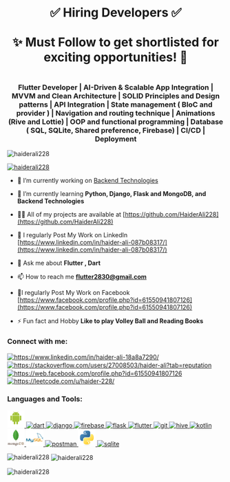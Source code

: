 <h1 align="center">✅ Hiring Developers ✅ <br> <br>✨ Must Follow to get shortlisted for exciting opportunities! 🚀  </h1>
<h3 align="center"><br>Flutter Developer | AI-Driven & Scalable App Integration | MVVM and Clean Architecture | SOLID Principles and Design patterns | API Integration | State management ( BloC and provider ) | Navigation and routing technique | Animations (Rive and Lottie) | OOP and functional programming | Database ( SQL, SQLite, Shared preference, Firebase) | CI/CD | Deployment </h3>

<p align="left"> <img src="https://komarev.com/ghpvc/?username=haiderali228&label=Profile%20views&color=0e75b6&style=flat" alt="haiderali228" /> </p>

<p align="left"> <a href="https://github.com/ryo-ma/github-profile-trophy"><img src="https://github-profile-trophy.vercel.app/?username=haiderali228" alt="haiderali228" /></a> </p>

- 🔭 I’m currently working on [Backend Technologies](https://github.com/HaiderAli228/Daily-Notes-Manager)

- 🌱 I’m currently learning **Python, Django, Flask and MongoDB, and Backend Technologies**

- 👨‍💻 All of my projects are available at [https://github.com/HaiderAli228](https://github.com/HaiderAli228)

- 📝 I regularly Post My Work on LinkedIn [https://www.linkedin.com/in/haider-ali-087b08317/](https://www.linkedin.com/in/haider-ali-087b08317/)

- 💬 Ask me about **Flutter , Dart**

- 📫 How to reach me **flutter2830@gmail.com**

- 📄I regularly Post My Work on Facebook [https://www.facebook.com/profile.php?id=61550941807126](https://www.facebook.com/profile.php?id=61550941807126)

- ⚡ Fun fact and Hobby **Like to play Volley Ball and Reading Books**

<h3 align="left">Connect with me:</h3>
<p align="left">
<a href="https://linkedin.com/in/https://www.linkedin.com/in/haider-ali-18a8a7290/" target="blank"><img align="center" src="https://raw.githubusercontent.com/rahuldkjain/github-profile-readme-generator/master/src/images/icons/Social/linked-in-alt.svg" alt="https://www.linkedin.com/in/haider-ali-18a8a7290/" height="30" width="40" /></a>
<a href="https://stackoverflow.com/users/https://stackoverflow.com/users/27008503/haider-ali?tab=reputation" target="blank"><img align="center" src="https://raw.githubusercontent.com/rahuldkjain/github-profile-readme-generator/master/src/images/icons/Social/stack-overflow.svg" alt="https://stackoverflow.com/users/27008503/haider-ali?tab=reputation" height="30" width="40" /></a>
<a href="https://fb.com/https://web.facebook.com/profile.php?id=61550941807126" target="blank"><img align="center" src="https://raw.githubusercontent.com/rahuldkjain/github-profile-readme-generator/master/src/images/icons/Social/facebook.svg" alt="https://web.facebook.com/profile.php?id=61550941807126" height="30" width="40" /></a>
<a href="https://www.leetcode.com/https://leetcode.com/u/haider-228/" target="blank"><img align="center" src="https://raw.githubusercontent.com/rahuldkjain/github-profile-readme-generator/master/src/images/icons/Social/leet-code.svg" alt="https://leetcode.com/u/haider-228/" height="30" width="40" /></a>
</p>

<h3 align="left">Languages and Tools:</h3>
<p align="left"> <a href="https://developer.android.com" target="_blank" rel="noreferrer"> <img src="https://raw.githubusercontent.com/devicons/devicon/master/icons/android/android-original-wordmark.svg" alt="android" width="40" height="40"/> </a> <a href="https://dart.dev" target="_blank" rel="noreferrer"> <img src="https://www.vectorlogo.zone/logos/dartlang/dartlang-icon.svg" alt="dart" width="40" height="40"/> </a> <a href="https://www.djangoproject.com/" target="_blank" rel="noreferrer"> <img src="https://cdn.worldvectorlogo.com/logos/django.svg" alt="django" width="40" height="40"/> </a> <a href="https://firebase.google.com/" target="_blank" rel="noreferrer"> <img src="https://www.vectorlogo.zone/logos/firebase/firebase-icon.svg" alt="firebase" width="40" height="40"/> </a> <a href="https://flask.palletsprojects.com/" target="_blank" rel="noreferrer"> <img src="https://www.vectorlogo.zone/logos/pocoo_flask/pocoo_flask-icon.svg" alt="flask" width="40" height="40"/> </a> <a href="https://flutter.dev" target="_blank" rel="noreferrer"> <img src="https://www.vectorlogo.zone/logos/flutterio/flutterio-icon.svg" alt="flutter" width="40" height="40"/> </a> <a href="https://git-scm.com/" target="_blank" rel="noreferrer"> <img src="https://www.vectorlogo.zone/logos/git-scm/git-scm-icon.svg" alt="git" width="40" height="40"/> </a> <a href="https://hive.apache.org/" target="_blank" rel="noreferrer"> <img src="https://www.vectorlogo.zone/logos/apache_hive/apache_hive-icon.svg" alt="hive" width="40" height="40"/> </a> <a href="https://kotlinlang.org" target="_blank" rel="noreferrer"> <img src="https://www.vectorlogo.zone/logos/kotlinlang/kotlinlang-icon.svg" alt="kotlin" width="40" height="40"/> </a> <a href="https://www.mongodb.com/" target="_blank" rel="noreferrer"> <img src="https://raw.githubusercontent.com/devicons/devicon/master/icons/mongodb/mongodb-original-wordmark.svg" alt="mongodb" width="40" height="40"/> </a> <a href="https://www.mysql.com/" target="_blank" rel="noreferrer"> <img src="https://raw.githubusercontent.com/devicons/devicon/master/icons/mysql/mysql-original-wordmark.svg" alt="mysql" width="40" height="40"/> </a> <a href="https://postman.com" target="_blank" rel="noreferrer"> <img src="https://www.vectorlogo.zone/logos/getpostman/getpostman-icon.svg" alt="postman" width="40" height="40"/> </a> <a href="https://www.python.org" target="_blank" rel="noreferrer"> <img src="https://raw.githubusercontent.com/devicons/devicon/master/icons/python/python-original.svg" alt="python" width="40" height="40"/> </a> <a href="https://www.sqlite.org/" target="_blank" rel="noreferrer"> <img src="https://www.vectorlogo.zone/logos/sqlite/sqlite-icon.svg" alt="sqlite" width="40" height="40"/> </a> </p>

<p><img align="left" src="https://github-readme-stats.vercel.app/api/top-langs?username=haiderali228&show_icons=true&locale=en&layout=compact" alt="haiderali228" /></p>

<p>&nbsp;<img align="center" src="https://github-readme-stats.vercel.app/api?username=haiderali228&show_icons=true&locale=en" alt="haiderali228" /></p>

<p><img align="center" src="https://github-readme-streak-stats.herokuapp.com/?user=haiderali228&" alt="haiderali228" /></p>
